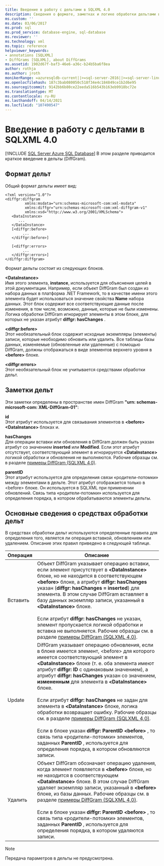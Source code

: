 ```yaml
---
title: Введение в работу с дельтами в SQLXML 4.0
description: Сведения о формате, заметках и логике обработки дельтами в SQLXML 4,0.
ms.custom: ''
ms.date: 03/06/2017
ms.prod: sql
ms.prod_service: database-engine, sql-database
ms.reviewer: ''
ms.technology: xml
ms.topic: reference
helpviewer_keywords:
- annotations [SQLXML]
- DiffGrams [SQLXML], about DiffGrams
ms.assetid: 1902d67f-baf3-46e6-a36c-b24b5ba6f8ea
author: rothja
ms.author: jroth
monikerRange: =azuresqldb-current||>=sql-server-2016||>=sql-server-linux-2017||=azuresqldb-mi-current
ms.openlocfilehash: 187c3bab080050c518f34e4c184849ce1b2d6e95
ms.sourcegitcommit: 9142bb6b80ce22eeda516b543b163eb9918bc72e
ms.translationtype: MT
ms.contentlocale: ru-RU
ms.lasthandoff: 04/14/2021
ms.locfileid: "107490547"
---
```

# <a name="introduction-to-diffgrams-in-sqlxml-40"></a>Введение в работу с дельтами в SQLXML 4.0
[!INCLUDE [SQL Server Azure SQL Database](../../../includes/applies-to-version/sql-asdb.md)]
  В этом разделе приводится краткое введение в дельты (DiffGram).  
  
## <a name="diffgram-format"></a>Формат дельт  
 Общий формат дельты имеет вид:  
  
```  
<?xml version="1.0"?>  
<diffgr:diffgram   
         xmlns:msdata="urn:schemas-microsoft-com:xml-msdata"  
         xmlns:diffgr="urn:schemas-microsoft-com:xml-diffgram-v1"  
         xmlns:xsd="http://www.w3.org/2001/XMLSchema">  
   <DataInstance>  
      ...  
   </DataInstance>  
   [<diffgr:before>  
        ...  
   </diffgr:before>]  
  
   [<diffgr:errors>  
        ...  
   </diffgr:errors>]  
</diffgr:diffgram>  
```  
  
 Формат дельты состоит из следующих блоков.  
  
 **\<DataInstance>**  
 Имя этого элемента, **instance**, используется для объяснения целей в этой документации. Например, если объект DiffGram был создан из набора данных в платформа .NET Framework, то в качестве имени этого элемента будет использоваться значение свойства **Name** набора данных. Этот блок содержит все соответствующие данные после изменения, в том числе, возможно, данные, которые не были изменены. Логика обработки DiffGram игнорирует элементы в этом блоке, для которых не указан атрибут **diffgr: hasChanges** .  
  
 **\<diffgr:before>**  
 Этот необязательный блок содержит исходные экземпляры (элементы) записи, которые необходимо обновить или удалить. Все таблицы базы данных, изменяемые (обновленные или удаленные) с помощью DiffGram, должны отображаться в виде элементов верхнего уровня в **\<before>** блоке.  
  
 **\<diffgr:errors>**  
 Этот необязательный блок не учитывается средствами обработки дельт.  
  
## <a name="diffgram-annotations"></a>Заметки дельт  
 Эти заметки определены в пространстве имен DiffGram **"urn: schemas-microsoft-com: XML-DiffGram-01"**:  
  
 **id**  
 Этот атрибут используется для связывания элементов в **\<before>** **\<DataInstance>** блоках и.  
  
 **hasChanges**  
 Для операции вставки или обновления в DiffGram должен быть указан атрибут со значением **inserted** или **Modified**. Если этот атрибут отсутствует, соответствующий элемент в игнорируется **\<DataInstance>** логикой обработки и обновления не выполняются. Рабочие образцы см. в разделе [примеры DiffGram &#40;SQLXML 4,0&#41;](../../../relational-databases/sqlxml-annotated-xsd-schemas-xpath-queries/diffgram/diffgram-examples-sqlxml-4-0.md).  
  
 **parentID**  
 Этот атрибут используется для определения связи «родители-потомки» между элементами в дельте. Этот атрибут отображается только в \<before> блоке. Он используется в SQLXML при применении обновлений. Связь типа «родители-потомки» используется для определения порядка, в котором обрабатываются элементы дельты.  
  
## <a name="understanding-the-diffgram-processing-logic"></a>Основные сведения о средствах обработки дельт  
 В средствах обработки дельт используются определенные правила для определения того, является ли операция вставкой, обновлением или удалением. Описание этих правил приведено в следующей таблице.  
  
|Операция|Описание|  
|---------------|-----------------|  
|Вставить|Объект DiffGram указывает операцию вставки, если элемент присутствует в **\<DataInstance>** блоке, но не находится в соответствующем **\<before>** блоке, а атрибут **diffgr: hasChanges** указан (**diffgr: hasChanges = inserted**) для элемента. В этом случае DiffGram вставляет в базу данных экземпляр записи, указанный в **\<DataInstance>** блоке.<br /><br /> Если атрибут **diffgr: hasChanges** не указан, элемент пропускается логикой обработки и вставка не выполняется. Рабочие образцы см. в разделе [примеры DiffGram &#40;SQLXML 4,0&#41;](../../../relational-databases/sqlxml-annotated-xsd-schemas-xpath-queries/diffgram/diffgram-examples-sqlxml-4-0.md).|  
|Update|DiffGram указывает операцию обновления, если в блоке имеется элемент, \<before> для которого имеется соответствующий элемент в **\<DataInstance>** блоке (т. е. оба элемента имеют атрибут **diffgr: ID** с одинаковым значением), а атрибут **diffgr: hasChanges** указан со значением, **измененным** для элемента в **\<DataInstance>** блоке.<br /><br /> Если атрибут **diffgr: hasChanges** не задан для элемента в **\<DataInstance>** блоке, логика обработки возвращает ошибку. Рабочие образцы см. в разделе [примеры DiffGram &#40;SQLXML 4,0&#41;](../../../relational-databases/sqlxml-annotated-xsd-schemas-xpath-queries/diffgram/diffgram-examples-sqlxml-4-0.md).<br /><br /> Если в блоке указан **diffgr: ParentID** **\<before>** , то связь типа «родители-потомки» элементов, заданных **ParentID** , используется для определения порядка, в котором обновляются записи.|  
|Удалить|Объект DiffGram обозначает операцию удаления, когда элемент появляется в **\<before>** блоке, но не находится в соответствующем **\<DataInstance>** блоке. В этом случае DiffGram удаляет экземпляр записи, указанный в **\<before>** блоке, из базы данных. Рабочие образцы см. в разделе [примеры DiffGram &#40;SQLXML 4,0&#41;](../../../relational-databases/sqlxml-annotated-xsd-schemas-xpath-queries/diffgram/diffgram-examples-sqlxml-4-0.md).<br /><br /> Если в блоке указан **diffgr: ParentID** **\<before>** , то связь типа «родители-потомки» элементов, заданных **ParentID** , используется для определения порядка, в котором удаляются записи.|  
  
> [!NOTE]  
>  Передача параметров в дельты не предусмотрена.  
  
  
